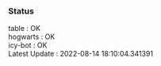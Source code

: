### Status


table : OK  
hogwarts : OK  
icy-bot : OK  
Latest Update : 2022-08-14 18:10:04.341391
